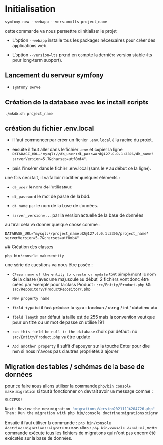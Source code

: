 # Initialisation

`symfony new --webapp --version=lts project_name`

cette commande va nous permettre d'initialiser le projet

*   L'option `--webapp` installe tous les packages nécessaires pour créer des applications web.

*   L'option `--version=lts` prend en compte la dernière version stable (lts pour long-term support).

<!-- ## Installation des outils et certificats

*   `sudo apt install libnss3-tools`

*   `symfony server:ca:install` -->

## Lancement du serveur symfony 

*   `symfony serve`

## Création de la database avec les install scripts

`./mkdb.sh project_name`

## création du fichier .env.local

*   il faut commencer par créer un fichier `.env.local` à la racine du projet.

*   ensuite il faut aller dans le fichier `.env` et copier la ligne `DATABASE_URL="mysql://db_user:db_password@127.0.0.1:3306/db_name?serverVersion=5.7&charset=utf8mb4"`.

*   puis l'insérer dans le fichier .env.local (sans le `#` au début de la ligne).

une fois ceci fait, il va falloir modifier quelques éléments :

*   `db_user` le nom de l'utilisateur.

*   `db_password` le mot de passe de la bdd.

*   `db_name` par le nom de la base de données.

*   `server_version=...` par la version actuelle de la base de données

au final cela va donner quelque chose comme :

`DATABASE_URL="mysql://project_name:42@127.0.0.1:3306/project_name?serverVersion=5.7&charset=utf8mb4"`

## Création des classes

`php bin/console make:entity`

une série de questions va nous être posée : 

*   `Class name of the entity to create or update` tout simplement le nom de la classe (avec une majuscule au début) 2 fichiers vont donc être créés par exemple pour la class Product : 
`src/Entity/Product.php` && `src/Repository/ProductRepository.php`

*   `New property name`

*   `field type` ici il faut préciser le type : booléan / string / int / datetime etc

*   `field length` par défaut la taille est de 255 mais la convention veut que pour un titre ou un mot de passe on utilise 191

*   `can this field be null in the database` choix par défaut : no `src/Entity/Product.php` va être update

*   `Add another property` il suffit d'appuyer sur la touche Enter pour dire non si nous n'avons pas d'autres propriétés à ajouter

## Migration des tables / schémas de la base de données

pour ce faire nous allons utiliser la commande `php/bin console make:migration` si tout à fonctionner on devrait avoir un message comme : 

```bash
SUCCESS!

Next: Review the new migration "migrations/Version20211116204726.php"
Then: Run the migration with php bin/console doctrine:migrations:migrate
```

Ensuite il faut utiliser la commande : `php bin/console doctrine:migrations:migrate` ou son alias : `php bin/console do:mi:mi`, cette commande exécute tous les fichiers de migrations
qui n'ont pas encore été exécutés sur la base de données.